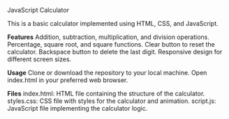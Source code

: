 JavaScript Calculator

This is a basic calculator implemented using HTML, CSS, and JavaScript.


**Features**
Addition, subtraction, multiplication, and division operations.
Percentage, square root, and square functions.
Clear button to reset the calculator.
Backspace button to delete the last digit.
Responsive design for different screen sizes.

**Usage**
Clone or download the repository to your local machine.
Open index.html in your preferred web browser.

**Files**
index.html: HTML file containing the structure of the calculator.
styles.css: CSS file with styles for the calculator and animation.
script.js: JavaScript file implementing the calculator logic.
